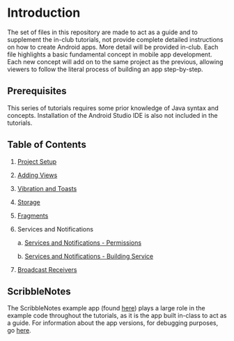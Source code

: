 # Introduction

The set of files in this repository are made to act as a guide and to supplement the in-club tutorials, not provide complete detailed instructions on how to create Android apps. More detail will be provided in-club.
Each file highlights a basic fundamental concept in mobile app development.
Each new concept will add on to the same project as the previous, allowing viewers to follow the literal process of building an app step-by-step.

## Prerequisites

This series of tutorials requires some prior knowledge of Java syntax and concepts. Installation of the Android Studio IDE is also not included in the tutorials.

## Table of Contents

 1. [Project Setup](../main/1%20-%20Project%20Setup.md)
 2. [Adding Views](../main/2%20-%20Adding%20Views.md)
 3. [Vibration and Toasts](../main/3%20-%20Vibration%20and%20Toasts.md)
 4. [Storage](../main/4%20-%20Storage.md)
 5. [Fragments](../main/5%20-%20Fragments.md)
 6. Services and Notifications
    
    a. [Services and Notifications - Permissions](../main/6a%20-%20Services%20and%20Notifications%20-%20Permissions.md)
    
    b. [Services and Notifications - Building Service](6b%20-%20Services%20and%20Notifications%20-%20Build%20Service.md)

 8. [Broadcast Receivers](7%20-%20Broadcast%20Receivers.md)

## ScribbleNotes

The ScribbleNotes example app (found [here](https://github.com/BA-Computer-Science-Club-2023-2024/ScribbleNotes)) plays a large role in the example code throughout the tutorials, as it is the app built in-class to act as a guide. For information about the app versions, for debugging purposes, go [here](../main/Scribble%20Notes%20Info.md).
